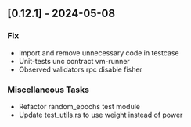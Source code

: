 ## [0.12.1] - 2024-05-08

### Fix

- Import and remove unnecessary code in testcase
- Unit-tests unc contract vm-runner
- Observed validators rpc disable fisher

### Miscellaneous Tasks

- Refactor random_epochs test module
- Update test_utils.rs to use weight instead of power

<!-- generated by git-cliff -->
